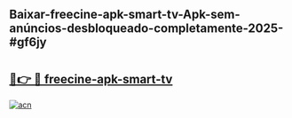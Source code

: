 ## Baixar-freecine-apk-smart-tv-Apk-sem-anúncios-desbloqueado-completamente-2025-#gf6jy

# <h2><a href="https://ainizakaria.my?title=freecine-apk-smart-tv&ref=20M">🔗👉 🔴 freecine-apk-smart-tv</a></h2>

[![acn](https://github.com/user-attachments/assets/0f9c940e-d8b0-45ae-aac7-cd30a18b3e1c)](https://ainizakaria.my?title=freecine-apk-smart-tv&ref=20M)

